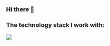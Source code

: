 ### Hi there 👋
 
### The technology stack I work with:

<img src="https://img.shields.io/badge/HTML-#2188ff?style=for-the-badge&logo=html5&logoColor=red"/>
